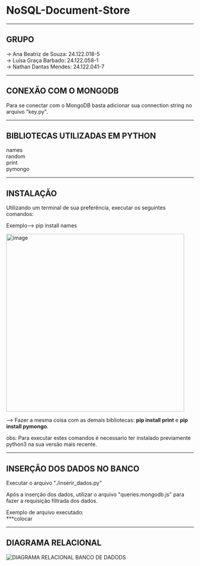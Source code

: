 # NoSQL-Document-Store

----
<h2>GRUPO</h2>
  -> Ana Beatriz de Souza: 24.122.018-5 <br>
  -> Luísa Graça Barbado:  24.122.058-1 <br>
  -> Nathan Dantas Mendes: 24.122.041-7 <br>

----

<h2>CONEXÃO COM O MONGODB</h2>

Para se conectar com o MongoDB basta adicionar sua connection string no arquivo "key.py".


----
<h2>BIBLIOTECAS UTILIZADAS EM PYTHON</h2>

names <br>
random  <br>
print <br>
pymongo <br>

----

<h2>INSTALAÇÃO</h2>

Utilizando um terminal de sua preferência, executar os seguintes comandos:

Exemplo--> pip install names<br> 

<img width="478" alt="image" src="https://github.com/user-attachments/assets/fea971b8-6294-4577-9a56-4a4e1fbb79e4">

--> Fazer a mesma coisa com as demais bibliotecas: **pip install print** e **pip install pymongo**.


obs: Para executar estes comandos é necessario ter instalado previamente python3 na sua versão mais recente. 

----
<h2>INSERÇÃO DOS DADOS NO BANCO</h2>
  Executar o arquivo "./inserir_dados.py" 
  
  Após a inserção dos dados, utilizar o arquivo "queries.mongodb.js" para fazer a requisição filtrada dos dados.

  Exemplo de arquivo executado:<br>
  ***colocar

----
<h2>DIAGRAMA RELACIONAL</h2>

![DIAGRAMA RELACIONAL BANCO DE DADODS](https://github.com/user-attachments/assets/138e57f8-33b1-41e2-8799-112479c09dfd)



